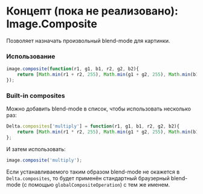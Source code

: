 **Концепт (пока не реализовано):**
Image.Composite
===================

Позволяет назначать произвольный blend-mode для картинки.

### Использование
```js
image.composite(function(r1, g1, b1, r2, g2, b2){
    return [Math.min(r1 + r2, 255), Math.min(g1 + g2, 255), Math.min(b1 + b2, 255)];
});
```

### Built-in composites
Можно добавить blend-mode в список, чтобы использовать несколько раз:
```js
Delta.composites['multiply'] = function(r1, g1, b1, r2, g2, b2){
    return [Math.min(r1 * r2, 255), Math.min(g1 * g2, 255), Math.min(b1 * b2, 255)];
};
```
И затем использовать:
```js
image.composite('multiply');
```
Если устанавливаемого таким образом blend-mode не окажется в `Delta.composites`, то будет применён стандартный браузерный blend-mode (с помощью `globalCompositeOperation`) с тем же именем.
